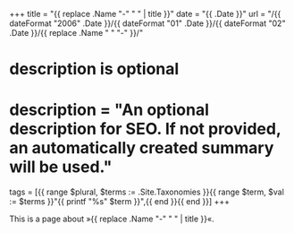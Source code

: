 +++
title = "{{ replace .Name "-" " " | title }}"
date = "{{ .Date }}"
url = "/{{ dateFormat "2006" .Date }}/{{ dateFormat "01" .Date }}/{{ dateFormat "02" .Date }}/{{ replace .Name " " "-" }}/"

#
# description is optional
#
# description = "An optional description for SEO. If not provided, an automatically created summary will be used."

tags = [{{ range $plural, $terms := .Site.Taxonomies }}{{ range $term, $val := $terms }}"{{ printf "%s" $term }}",{{ end }}{{ end }}]
+++

This is a page about »{{ replace .Name "-" " " | title }}«.
